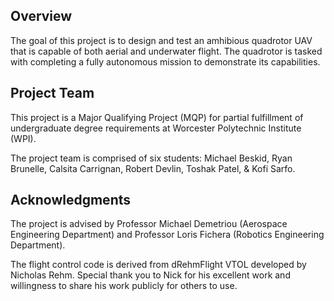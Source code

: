 ## Overview

The goal of this project is to design and test an amhibious quadrotor UAV that is capable of both aerial and underwater flight. The quadrotor is tasked with completing a fully autonomous mission to demonstrate its capabilities.

## Project Team

This project is a Major Qualifying Project (MQP) for partial fulfillment of undergraduate degree requirements at Worcester Polytechnic Institute (WPI).

The project team is comprised of six students: Michael Beskid, Ryan Brunelle, Calsita Carrignan, Robert Devlin, Toshak Patel, & Kofi Sarfo.

## Acknowledgments

The project is advised by Professor Michael Demetriou (Aerospace Engineering Department) and Professor Loris Fichera (Robotics Engineering Department).

The flight control code is derived from dRehmFlight VTOL developed by Nicholas Rehm. Special thank you to Nick for his excellent work and willingness to share his work publicly for others to use.



